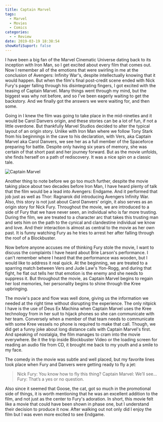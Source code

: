 ```yaml
---
title: Captain Marvel
tags:
  - Marvel
  - Movies
  - Comics
categories:
  - - Review
date: 2019-03-19 18:38:54
showKofiSuport: false
---
```


I have been a big fan of the Marvel Cinematic Universe dating back to its inception with Iron Man, so I get excited about every film that comes out.  Now I remember all of the emotions that were swirling in me at the conclusion of Avengers: Infinity War's, despite intellectually knowing that it would happen.  But when the film's final post-credit scene ended with Nick Fury's pager falling through his disintegrating fingers, I got excited with the teasing of Captain Marvel.  Many things went through my mind, but the biggest was why not before, and so I've been eagerly waiting to get the backstory.  And we finally got the answers we were waiting for, and then some.

Going in I knew the film was going to take place in the mid-nineties and it would be Carol Danvers origin, and these stories can be a lot of fun, if not a little overdone.<!-- more -->  But thankfully Marvel Studios decided to alter the typical layout of an origin story.  Unlike with Iron Man where we follow Tony Stark from his beginnings in the cave to his declaration, with Vers, aka Captain Marvel aka Carol Danvers, we see her as a full member of the Spaceforce preparing for battle.  Despite only having six years of memory, she was certain of that short past and her journey forward.  But as the movie unfolds, she finds herself on a path of rediscovery.  It was a nice spin on a classic tale.

<div class="embedded-image-right">

<img src="https://m.media-amazon.com/images/M/MV5BMTE0YWFmOTMtYTU2ZS00ZTIxLWE3OTEtYTNiYzBkZjViZThiXkEyXkFqcGdeQXVyODMzMzQ4OTI@._V1_.jpg" alt="Captain Marvel" style="max-height: 300px; max-width: 300px"/>

</div>

Another thing to note before we go too much further, despite the movie taking place about two decades before Iron Man, I have heard plenty of talk that the film would be a lead into Avengers: Endgame.  And it performed that job just as well as Thor: Ragnarok did introducing Avengers Infinity War.  Also, this story is not just about Carol Danvers' origin, it also serves as an origin story for Nick Fury.  Throughout the movie, we are introduced to a side of Fury that we have never seen, an individual who is far more trusting.  During the film, we are treated to a character arc that takes this trusting man and sets him on the path to the cynical and clandestine individual we know and love.  And their interaction is almost as central to the movie as her own past.  It is funny watching Fury as he tries to arrest her after falling through the roof of a Blockbuster.

Now before anyone accuses me of thinking Fury stole the movie, I want to discuss the complaints I have heard about Brie Larson's performance.  I can't remember where I heard that the performance was wooden, but I would like to address it real quick.  At the beginning, we are treated to a sparring match between Vers and Jude Law's Yon-Rogg, and during that fight, he flat out tells her that emotion is the enemy and she needs to suppress it.  But throughout the movie, as Captain Marvel begins to regain her lost memories, her personality begins to shine through the Kree upbringing.

The movie's pace and flow was well done, giving us the information we needed at the right time without disrupting the experience.  The only nitpick I have is the use of Deus Ex Machina when Captain Marvel uses the Kree technology from in her suit to hijack phones so she can communicate with her team.  Conversely when a member of that team needs to communicate with some Kree vessels no phone is required to make that call.  Though, we did get a funny joke about long distance calls with Captain Marvel's first.  And speaking of nostalgia, the film manages to cram into the movie everywhere.  Be it the trip inside Blockbuster Video or the loading screen for reading an audio file from CD, it brought me back to my youth and a smile to my face.  

The comedy in the movie was subtle and well placed, but my favorite lines took place when Fury and Danvers were getting ready to fly a jet:

>Nick Fury: You know how to fly this thing?
>Captain Marvel: We’ll see…
>Fury: That’s a yes or no question.

Also since it seemed that Goose, the cat, got so much in the promotional side of things, it is worth mentioning that he was an excellent addition to the film, and not just as the center to Fury's adoration.  In short, this movie felt like a movie that could have been shown in phase one, but I understand their decision to produce it now.  After walking out not only did I enjoy the film but I was even more excited to see Endgame.